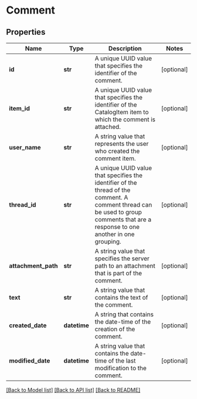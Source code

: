 # Comment

## Properties
Name | Type | Description | Notes
------------ | ------------- | ------------- | -------------
**id** | **str** | A unique UUID value that specifies the identifier of the comment. | [optional] 
**item_id** | **str** | A unique UUID value that specifies the identifier of the CatalogItem item to which the comment is attached. | [optional] 
**user_name** | **str** |  A string value that represents the user who created the comment item. | [optional] 
**thread_id** | **str** | A unique UUID value that specifies the identifier of the thread of the comment. A comment thread can be used to group comments that are a response to one another in one grouping. | [optional] 
**attachment_path** | **str** | A string value that specifies the server path to an attachment that is part of the comment. | [optional] 
**text** | **str** | A string value that contains the text of the comment. | [optional] 
**created_date** | **datetime** | A string that contains the date-time of the creation of the comment. | [optional] 
**modified_date** | **datetime** | A string value that contains the date-time of the last modification to the comment. | [optional] 

[[Back to Model list]](../README.md#documentation-for-models) [[Back to API list]](../README.md#documentation-for-api-endpoints) [[Back to README]](../README.md)


